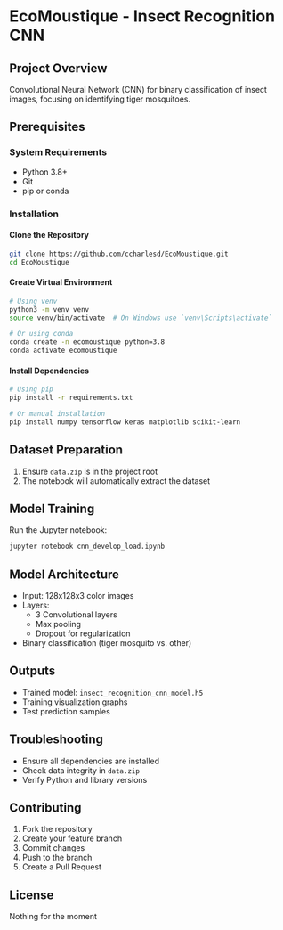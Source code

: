 # EcoMoustique - Insect Recognition CNN

## Project Overview
Convolutional Neural Network (CNN) for binary classification of insect images, focusing on identifying tiger mosquitoes.

## Prerequisites

### System Requirements
- Python 3.8+
- Git
- pip or conda

### Installation

#### Clone the Repository
```bash
git clone https://github.com/ccharlesd/EcoMoustique.git
cd EcoMoustique
```

#### Create Virtual Environment
```bash
# Using venv
python3 -m venv venv
source venv/bin/activate  # On Windows use `venv\Scripts\activate`

# Or using conda
conda create -n ecomoustique python=3.8
conda activate ecomoustique
```

#### Install Dependencies
```bash
# Using pip
pip install -r requirements.txt

# Or manual installation
pip install numpy tensorflow keras matplotlib scikit-learn
```

## Dataset Preparation
1. Ensure `data.zip` is in the project root
2. The notebook will automatically extract the dataset

## Model Training
Run the Jupyter notebook:
```bash
jupyter notebook cnn_develop_load.ipynb
```

## Model Architecture
- Input: 128x128x3 color images
- Layers:
  - 3 Convolutional layers
  - Max pooling
  - Dropout for regularization
- Binary classification (tiger mosquito vs. other)

## Outputs
- Trained model: `insect_recognition_cnn_model.h5`
- Training visualization graphs
- Test prediction samples

## Troubleshooting
- Ensure all dependencies are installed
- Check data integrity in `data.zip`
- Verify Python and library versions

## Contributing
1. Fork the repository
2. Create your feature branch
3. Commit changes
4. Push to the branch
5. Create a Pull Request

## License
Nothing for the moment